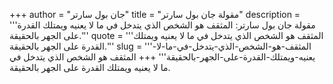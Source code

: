 +++
author = "جان بول سارتر"
title = "مقولة جان بول سارتر"
description = '''مقولة جان بول سارتر: المثقف هو الشخص الذي يتدخل في ما لا يعنيه ويمتلك القدرة على الجهر بالحقيقة.'''
quote = '''المثقف هو الشخص الذي يتدخل في ما لا يعنيه ويمتلك القدرة على الجهر بالحقيقة.'''
slug = '''المثقف-هو-الشخص-الذي-يتدخل-في-ما-لا-يعنيه-ويمتلك-القدرة-على-الجهر-بالحقيقة'''
+++
المثقف هو الشخص الذي يتدخل في ما لا يعنيه ويمتلك القدرة على الجهر بالحقيقة.
